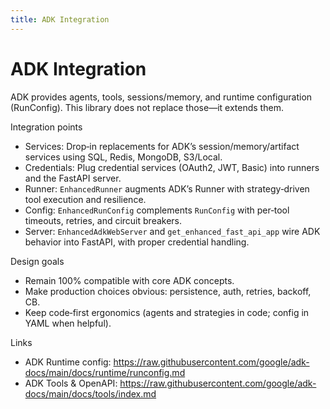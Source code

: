 ```yaml
---
title: ADK Integration
---
```


# ADK Integration

ADK provides agents, tools, sessions/memory, and runtime configuration (RunConfig). This library does not replace those—it extends them.

Integration points

- Services: Drop‑in replacements for ADK’s session/memory/artifact services using SQL, Redis, MongoDB, S3/Local.
- Credentials: Plug credential services (OAuth2, JWT, Basic) into runners and the FastAPI server.
- Runner: `EnhancedRunner` augments ADK’s Runner with strategy‑driven tool execution and resilience.
- Config: `EnhancedRunConfig` complements `RunConfig` with per‑tool timeouts, retries, and circuit breakers.
- Server: `EnhancedAdkWebServer` and `get_enhanced_fast_api_app` wire ADK behavior into FastAPI, with proper credential handling.

Design goals

- Remain 100% compatible with core ADK concepts.
- Make production choices obvious: persistence, auth, retries, backoff, CB.
- Keep code‑first ergonomics (agents and strategies in code; config in YAML when helpful).

Links

- ADK Runtime config: https://raw.githubusercontent.com/google/adk-docs/main/docs/runtime/runconfig.md
- ADK Tools & OpenAPI: https://raw.githubusercontent.com/google/adk-docs/main/docs/tools/index.md
